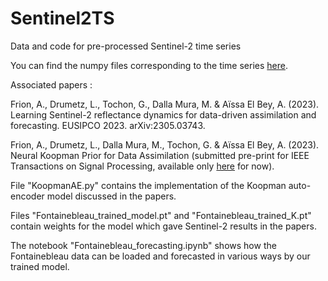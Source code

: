 # Sentinel2TS
Data and code for pre-processed Sentinel-2 time series

You can find the numpy files corresponding to the time series [here](https://drive.google.com/drive/folders/1doHnjryCMptkzxYFfw-ILwAD0tOK3LGH?usp=sharing).

Associated papers :

Frion, A., Drumetz, L., Tochon, G., Dalla Mura, M. & Aïssa El Bey, A. (2023). Learning Sentinel-2 reflectance dynamics for data-driven assimilation and forecasting. EUSIPCO 2023. arXiv:2305.03743.

Frion, A., Drumetz, L., Dalla Mura, M., Tochon, G. & Aïssa El Bey, A. (2023). Neural Koopman Prior for Data Assimilation (submitted pre-print for IEEE Transactions on Signal Processing, available only [here](https://hal.science/hal-04182289) for now).

File "KoopmanAE.py" contains the implementation of the Koopman auto-encoder model discussed in the papers.

Files "Fontainebleau_trained_model.pt" and "Fontainebleau_trained_K.pt" contain weights for the model which gave Sentinel-2 results in the papers.

The notebook "Fontainebleau_forecasting.ipynb" shows how the Fontainebleau data can be loaded and forecasted in various ways by our trained model.
